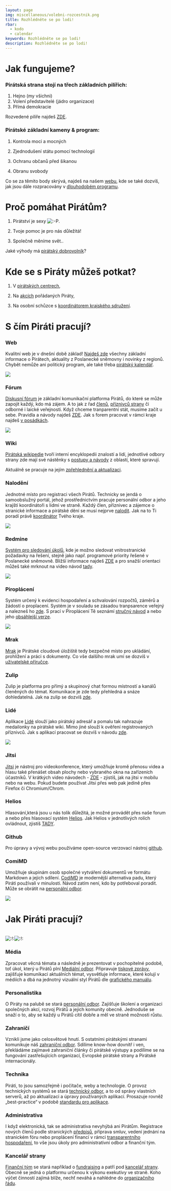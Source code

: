 ```yaml
---
layout: page
img: miscellaneous/volebni-rozcestnik.png
title: Rozhlédněte se po lodi!
rbar:
  - kodo
  - calendar
keywords: Rozhlédněte se po lodi!
description: Rozhlédněte se po lodi!
---
```


# Jak fungujeme?

### Pirátská strana stojí na třech základních pilířích:

1.  Hejno (my všichni)
2.  Volení představitelé (jádro organizace)  
3.  Přímá demokracie

Rozvedené piliře najdeš  [ZDE](https://redmine.pirati.cz/projects/po/wiki/Jak_fungujeme "https://redmine.pirati.cz/projects/po/wiki/Jak_fungujeme").

### Pirátské základní kameny & program:

1.  Kontrola moci a mocných  

2.  Zjednodušení státu pomocí technologií  

3.  Ochranu občanů před šikanou  

4.  Obranu svobody  


Co se za těmito body skrývá, najdeš na našem  [webu](https://www.pirati.cz/program/ "https://www.pirati.cz/program/"), kde se také dozvíš, jak jsou dále rozpracovány v  [dlouhodobém programu](https://www.pirati.cz/program/strana.html "https://www.pirati.cz/program/strana.html").

# Proč pomáhat Pirátům?

1.  Pirátství je sexy  ![:-P](https://wiki.pirati.cz/lib/images/smileys/icon_razz.gif).

2.  Tvoje pomoc je pro nás důležitá!

3.  Společně měníme svět..


Jaké výhody má  [pirátský dobrovolník](https://redmine.pirati.cz/projects/po/wiki/Pro%C4%8D_pom%C3%A1hat_Pir%C3%A1t%C5%AFm "https://redmine.pirati.cz/projects/po/wiki/Pro%C4%8D_pom%C3%A1hat_Pir%C3%A1t%C5%AFm")?

# Kde se s Piráty můžeš potkat?

1.  V  [pirátských centrech](https://wiki.pirati.cz/mista/centra "mista:centra"),

2.  Na  [akcích](https://calendar.google.com/calendar/embed?src=kddvdvu3adcjef2kro4j6mm838%40group.calendar.google.com&ctz=Europe%2FPrague "https://calendar.google.com/calendar/embed?src=kddvdvu3adcjef2kro4j6mm838%40group.calendar.google.com&ctz=Europe%2FPrague")  pořádaných Piráty,

3.  Na osobní schůzce s  [koordinátorem krajského sdružení](https://wiki.pirati.cz/po/start#koordinatori_krajskych_sdruzeni_-_koks "https://wiki.pirati.cz/po/start#koordinatori_krajskych_sdruzeni_-_koks").


# S čím Piráti pracují?

### Web

Kvalitní web je v dnešní době základ!  [Najdeš zde](https://www.pirati.cz/ "https://www.pirati.cz")  všechny základní informace o Pirátech, aktuality z Poslanecké sněmovny i novinky z regionů. Chybět nemůže ani politický program, ale také třeba  [pirátský kalendář](https://calendar.google.com/calendar/embed?src=kddvdvu3adcjef2kro4j6mm838%40group.calendar.google.com&ctz=Europe%2FPrague "https://calendar.google.com/calendar/embed?src=kddvdvu3adcjef2kro4j6mm838%40group.calendar.google.com&ctz=Europe%2FPrague").

[![](https://wiki.pirati.cz/_media/po/web.png?w=600&tok=76896e)](https://wiki.pirati.cz/_detail/po/web.png?id=po%3Apaluby "po:web.png")

### Fórum

[Diskusní fórum](https://forum.pirati.cz/ "https://forum.pirati.cz")  je základní komunikační platforma Pirátů, do které se může zapojit každý, kdo má zájem. A to jak z řad  [členů](https://wiki.pirati.cz/po/navody/novacek#chci_se_stat_clenem_piratu "https://wiki.pirati.cz/po/navody/novacek#chci_se_stat_clenem_piratu"),  [příznivců strany](https://wiki.pirati.cz/po/navody/novacek#chci_byt_registrovany_priznivce_piratu "po:navody:novacek")  či odborné i laické veřejnosti. Když chceme tranparentní stát, musíme začít u sebe. Pravidla a návody najdeš  [ZDE](https://wiki.pirati.cz/to/technicke-systemy/forum "https://wiki.pirati.cz/to/technicke-systemy/forum"). Jak s forem pracovat v rámci kraje najdeš  [v posádkách](https://wiki.pirati.cz/po/posadky#piratska_sdruzeni "po:posadky").

[![](https://wiki.pirati.cz/_media/po/forum.png?w=600&tok=4506eb)](https://wiki.pirati.cz/_detail/po/forum.png?id=po%3Apaluby "po:forum.png")

### Wiki

[Pirátská wikipedie](https://wiki.pirati.cz/ "https://wiki.pirati.cz")  tvoří interní encyklopedii znalostí a lidí, jednotlivé odbory strany zde mají své nástěnky s  [postupy a návody](https://wiki.pirati.cz/navody/start "https://wiki.pirati.cz/navody/start")  z oblastí, které spravují.

Aktuálně se pracuje na jejím  [zpřehlednění a aktualizaci](https://wiki.pirati.cz/w "https://wiki.pirati.cz/w").

### Nalodění

Jednotné místo pro registraci všech Pirátů. Technicky se jendá o samoobslužný portál, jehož prostřednictvím pracuje personální odbor a jeho krajští koordinátoři s lidmi ve straně. Každý člen, příznivec a zájemce o stranické informace a pirátské dění se musí nejprve  [nalodit](https://nalodeni.pirati.cz/ "https://nalodeni.pirati.cz"). Jak na to Ti poradí právě  [koordinátor](https://wiki.pirati.cz/po/start#koordinatori "https://wiki.pirati.cz/po/start#koordinatori")  Tvého kraje.

[![](https://wiki.pirati.cz/_media/po/nalodeni.png?w=600&tok=5e8666)](https://wiki.pirati.cz/_detail/po/nalodeni.png?id=po%3Apaluby "po:nalodeni.png")

### Redmine

[Systém pro sledování úkolů](https://redmine.pirati.cz/ "https://redmine.pirati.cz"), kde je možno sledovat vnitrostranické požadavky na řešení, stejně jako např. programové priority řešené v Poslanecké sněmovně. Bližší informace najdeš  [ZDE](https://wiki.pirati.cz/to/technicke-systemy/redmine "https://wiki.pirati.cz/to/technicke-systemy/redmine")  a pro snažší orientaci můžeš také mrknout na video návod  [tady](https://mrak.pirati.cz/f/207776 "https://mrak.pirati.cz/f/207776").

[![](https://wiki.pirati.cz/_media/po/redmine.png?w=600&tok=e3b89f)](https://wiki.pirati.cz/_detail/po/redmine.png?id=po%3Apaluby "po:redmine.png")

### Piroplácení

Systém určený k evidenci hospodaření a schvalování rozpočtů, záměrů a žádostí o proplacení. Systém je v souladu se zásadou tranpsarence veřejný a nalezneš ho  [zde](https://piroplaceni.pirati.cz/ "https://piroplaceni.pirati.cz"). S prací v Piroplácení Tě seznámí  [stručný návod](https://mrak.pirati.cz/f/532020 "https://mrak.pirati.cz/f/532020")  a nebo jeho  [obsáhlejší verze](https://mrak.pirati.cz/f/532025 "https://mrak.pirati.cz/f/532025").

[![](https://wiki.pirati.cz/_media/po/piroplaceni.png?w=600&tok=336e28)](https://wiki.pirati.cz/_detail/po/piroplaceni.png?id=po%3Apaluby "po:piroplaceni.png")

### Mrak

[Mrak](https://mrak.pirati.cz/ "https://mrak.pirati.cz/")  je Pirátské cloudové úložiště tedy bezpečné místo pro ukládání, prohlížení a práci s dokumenty. Co vše dalšího mrak umí se dozvíš v  [uživatelské příručce](https://wiki.pirati.cz/navody/mrak "navody:mrak").

### Zulip

Zulip je platforma pro přímý a skupinový chat formou místností a kanálů členěných do témat. Komunikace je zde tedy přehledná a snáze dohledatelná. Jak na zulip se dozvíš  [zde](https://wiki.pirati.cz/to/navody/zulip "https://wiki.pirati.cz/to/navody/zulip").

### Lidé

Aplikace  [Lidé](https://lide.pirati.cz/ "https://lide.pirati.cz/")  slouží jako pirátský adresář a pomalu tak nahrazuje medailonky na pirátské wiki. Mimo jiné slouží k ověření registrovaných příznivců. Jak s aplikací pracovat se dozvíš v návodu  [zde](https://wiki.pirati.cz/navody/lide "navody:lide").

[![](https://wiki.pirati.cz/_media/po/lide.png?w=600&tok=118622)](https://wiki.pirati.cz/_detail/po/lide.png?id=po%3Apaluby "po:lide.png")

### Jitsi

[Jitsi](https://jitsi.pirati.cz/ "https://jitsi.pirati.cz/")  je nástroj pro videokonference, který umožňuje kromě přenosu videa a hlasu také přenášet obsah plochy nebo vybraného okna na zařízeních účastníků. V krátkých video návodech -  [ZDE](https://wiki.pirati.cz/navody/jitsi "navody:jitsi")  - zjistíš, jak na jitsi v mobilu nebo na webu. Pokud budete používat Jitsi přes web pak jedině přes Firefox či Chromium/Chrom.

### Helios

Hlasování,která jsou u nás tolik důležitá, je možné provádět přes naše forum a nebo přes hlasovací systém  [Helios](https://helios.pirati.cz/ "https://helios.pirati.cz/"). Jak Helios v jednotlivých rolích ovládnout, zjistíš  [TADY](https://wiki.pirati.cz/ao/navody/helios "ao:navody:helios").

### Github

Pro úpravy a vývoj webu používáme open-source verzovací nástroj  [github](https://github.com/pirati-cz "https://github.com/pirati-cz").

### ComiMD

Umožňuje skupinám osob společné vytváření dokumentů ve formátu Markdown a jejich sdílení.  [CodiMD](https://codimd.pirati.cz/ "https://codimd.pirati.cz/")  je modernější alternativa padu, který Piráti používali v minulosti. Návod zatím není, kdo by potřeboval poradit. Může se obrátit na  [personální odbor](https://wiki.pirati.cz/po/start "https://wiki.pirati.cz/po/start").

[![](https://wiki.pirati.cz/_media/po/comid.png?w=600&tok=f61b5a)](https://wiki.pirati.cz/_detail/po/comid.png?id=po%3Apaluby "po:comid.png")

# Jak Piráti pracují?

[](https://wiki.pirati.cz/po/posadky "po:posadky")  
![:!:](https://wiki.pirati.cz/lib/images/smileys/icon_exclaim.gif)![:!:](https://wiki.pirati.cz/lib/images/smileys/icon_exclaim.gif)  
[](https://wiki.pirati.cz/po/navody/novacek#nalodse "po:navody:novacek")

### Média

Zpracovat věcná témata a následně je prezentovat v pochopitelné podobě, toť úkol, který u Pirátů plní  [Mediální odbor](https://wiki.pirati.cz/mo/start "mo:start"). Připravuje  [tiskové zprávy](https://www.pirati.cz/aktuality/ "https://www.pirati.cz/aktuality/"), zajišťuje komunikaci aktuálních témat, vysvětluje informace, které kolují v médiích a dbá na jednotný vizuální styl Pirátů dle  [grafického manuálu](https://www.pirati.cz/download/ "https://www.pirati.cz/download/").

### Personalistika

O Piráty na palubě se stará  [personální odbor](https://wiki.pirati.cz/po/start "po:start"). Zajišťuje školení a organizaci společných akcí, rozvoj Pirátů a jejich komunity obecně. Jednoduše se snaží o to, aby se každý u Pirátů cítil dobře a měl ve straně možnosti růstu.

### Zahraničí

Vznikli jsme jako celosvětové hnutí. S ostatními pirátskými stranami komunikuje náš  [zahraniční odbor](https://wiki.pirati.cz/zo/start "zo:start"). Sdílíme know-how dovnitř i ven, překládáme zajímavé zahraniční články či pirátské výstupy a podílíme se na fungování zastřešujících organizací, Evropské pirátské strany a Pirátské internacionály.

### Technika

Piráti, to jsou samozřejmě i počítače, weby a technologie. O provoz technických systémů se stará  [technický odbor](https://wiki.pirati.cz/to/start "to:start"), a to od správy vlastních serverů, až po aktualizaci a úpravy používaných aplikací. Prosazuje rovněž „best-practice“ v podobě  [standardu pro aplikace](https://wiki.pirati.cz/to/standart_pro_aplikace "to:standart_pro_aplikace").

### Administrativa

I když elektronická, tak se administrativa nevyhýbá ani Pirátům. Registrace nových členů podle stranických  [předpisů](https://wiki.pirati.cz/rules/start "rules:start"), příprava smluv, vedení jednání na stranickém fóru nebo proplácení financí v rámci  [transparentního hospodaření](https://piroplaceni.pirati.cz/ "https://piroplaceni.pirati.cz"), to vše jsou úkoly pro administrativní odbor a finanční tým.

### Kancelář strany

[Finanční tým](https://wiki.pirati.cz/ft/start "ft:start")  se stará například o  [fundraising](https://dary.pirati.cz/ "https://dary.pirati.cz")  a patří pod  [kancelář strany](https://wiki.pirati.cz/kas/start "https://wiki.pirati.cz/kas/start"). Obecně se jedná o platformu určenou k výkonu exekutivy ve straně. Koho výčet činností zajímá blíže, nechť neváhá a nahlédne do  [organizačního řádu](https://wiki.pirati.cz/rules/or#a_vedouci_kancelare "rules:or").
